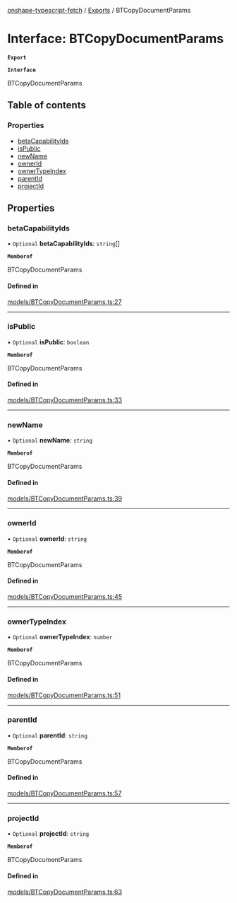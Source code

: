 [onshape-typescript-fetch](../README.md) / [Exports](../modules.md) / BTCopyDocumentParams

# Interface: BTCopyDocumentParams

**`Export`**

**`Interface`**

BTCopyDocumentParams

## Table of contents

### Properties

- [betaCapabilityIds](BTCopyDocumentParams.md#betacapabilityids)
- [isPublic](BTCopyDocumentParams.md#ispublic)
- [newName](BTCopyDocumentParams.md#newname)
- [ownerId](BTCopyDocumentParams.md#ownerid)
- [ownerTypeIndex](BTCopyDocumentParams.md#ownertypeindex)
- [parentId](BTCopyDocumentParams.md#parentid)
- [projectId](BTCopyDocumentParams.md#projectid)

## Properties

### betaCapabilityIds

• `Optional` **betaCapabilityIds**: `string`[]

**`Memberof`**

BTCopyDocumentParams

#### Defined in

[models/BTCopyDocumentParams.ts:27](https://github.com/toebes/onshape-typescript-fetch/blob/3e11ae1/models/BTCopyDocumentParams.ts#L27)

___

### isPublic

• `Optional` **isPublic**: `boolean`

**`Memberof`**

BTCopyDocumentParams

#### Defined in

[models/BTCopyDocumentParams.ts:33](https://github.com/toebes/onshape-typescript-fetch/blob/3e11ae1/models/BTCopyDocumentParams.ts#L33)

___

### newName

• `Optional` **newName**: `string`

**`Memberof`**

BTCopyDocumentParams

#### Defined in

[models/BTCopyDocumentParams.ts:39](https://github.com/toebes/onshape-typescript-fetch/blob/3e11ae1/models/BTCopyDocumentParams.ts#L39)

___

### ownerId

• `Optional` **ownerId**: `string`

**`Memberof`**

BTCopyDocumentParams

#### Defined in

[models/BTCopyDocumentParams.ts:45](https://github.com/toebes/onshape-typescript-fetch/blob/3e11ae1/models/BTCopyDocumentParams.ts#L45)

___

### ownerTypeIndex

• `Optional` **ownerTypeIndex**: `number`

**`Memberof`**

BTCopyDocumentParams

#### Defined in

[models/BTCopyDocumentParams.ts:51](https://github.com/toebes/onshape-typescript-fetch/blob/3e11ae1/models/BTCopyDocumentParams.ts#L51)

___

### parentId

• `Optional` **parentId**: `string`

**`Memberof`**

BTCopyDocumentParams

#### Defined in

[models/BTCopyDocumentParams.ts:57](https://github.com/toebes/onshape-typescript-fetch/blob/3e11ae1/models/BTCopyDocumentParams.ts#L57)

___

### projectId

• `Optional` **projectId**: `string`

**`Memberof`**

BTCopyDocumentParams

#### Defined in

[models/BTCopyDocumentParams.ts:63](https://github.com/toebes/onshape-typescript-fetch/blob/3e11ae1/models/BTCopyDocumentParams.ts#L63)
